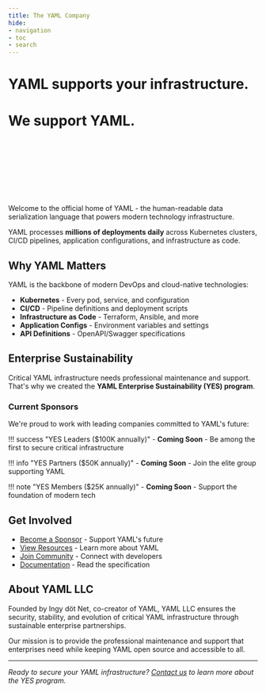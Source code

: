 ```yaml
---
title: The YAML Company
hide:
- navigation
- toc
- search
---
```


# YAML supports your infrastructure.

# We support YAML.

<br/>
<br/>
<br/>
<br/>
<br/>
<br/>
<br/>

Welcome to the official home of YAML - the human-readable data serialization
language that powers modern technology infrastructure.

YAML processes **millions of deployments daily** across Kubernetes clusters,
CI/CD pipelines, application configurations, and infrastructure as code.

## Why YAML Matters

YAML is the backbone of modern DevOps and cloud-native technologies:

- **Kubernetes** - Every pod, service, and configuration
- **CI/CD** - Pipeline definitions and deployment scripts
- **Infrastructure as Code** - Terraform, Ansible, and more
- **Application Configs** - Environment variables and settings
- **API Definitions** - OpenAPI/Swagger specifications

## Enterprise Sustainability

Critical YAML infrastructure needs professional maintenance and support.
That's why we created the **YAML Enterprise Sustainability (YES) program**.

### Current Sponsors

We're proud to work with leading companies committed to YAML's future:

<div class="sponsor-grid" markdown>

!!! success "YES Leaders ($100K annually)"
    - **Coming Soon** - Be among the first to secure critical infrastructure

!!! info "YES Partners ($50K annually)"
    - **Coming Soon** - Join the elite group supporting YAML

!!! note "YES Members ($25K annually)"
    - **Coming Soon** - Support the foundation of modern tech

</div>

## Get Involved

- [Become a Sponsor](sponsorship/join.md) - Support YAML's future
- [View Resources](resources.md) - Learn more about YAML
- [Join Community](community.md) - Connect with developers
- [Documentation](docs/specification.md) - Read the specification

## About YAML LLC

Founded by Ingy döt Net, co-creator of YAML, YAML LLC ensures the security,
stability, and evolution of critical YAML infrastructure through sustainable
enterprise partnerships.

Our mission is to provide the professional maintenance and support that
enterprises need while keeping YAML open source and accessible to all.

---

*Ready to secure your YAML infrastructure? [Contact us](contact.md) to learn
more about the YES program.* 
